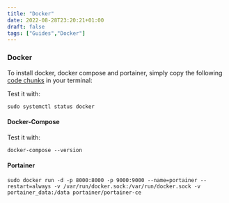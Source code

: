```yaml
---
title: "Docker"
date: 2022-08-28T23:20:21+01:00
draft: false
tags: ["Guides","Docker"]
---
```


### Docker

To install docker, docker compose and portainer, simply copy the following [code chunks](https://github.com/JAlcocerT/Docker/blob/main/1%20Docker%20%26%20%20Docker%20compose%20%26%20Portainer) in your terminal:


Test it with:

```
sudo systemctl status docker 
```

#### Docker-Compose

Test it with:

```
docker-compose --version
```

#### Portainer

```
sudo docker run -d -p 8000:8000 -p 9000:9000 --name=portainer --restart=always -v /var/run/docker.sock:/var/run/docker.sock -v portainer_data:/data portainer/portainer-ce
```